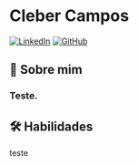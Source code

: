 # Cleber Campos
[![LinkedIn](https://img.shields.io/badge/LinkedIn-0077B5?style=for-the-badge&logo=linkedin&logoColor=white)](https://www.linkedin.com/in/cleber-campos/)
[![GitHub](https://img.shields.io/badge/GitHub-100000?style=for-the-badge&logo=github&logoColor=white)](https://github.com/cbenevides)
## 🚀 Sobre mim
### Teste.

## 🛠 Habilidades
teste